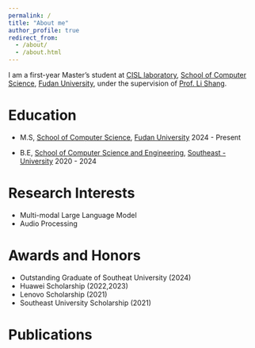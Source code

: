 ```yaml
---
permalink: /
title: "About me"
author_profile: true
redirect_from: 
  - /about/
  - /about.html
---
```


I am a first-year Master’s student at [CISL laboratory](https://cscw.fudan.edu.cn/), [School of Computer Science](https://cs.fudan.edu.cn/), [Fudan University](https://www.fudan.edu.cn/), under the supervision of [Prof. Li Shang](https://cscw.fudan.edu.cn/lishang/).

Education
======

 
- M.S, [School of Computer Science](https://cs.fudan.edu.cn/), [Fudan University](https://www.fudan.edu.cn/)
  2024 - Present 



- B.E, [School of Computer Science and Engineering](https://cse.seu.edu.cn/), [Southeast -University](https://www.seu.edu.cn/)
  2020 - 2024  



Research Interests
======
<ul>
<li>Multi-modal Large Language Model</li>
<li>Audio Processing</li>
</ul>


Awards and Honors
======

* Outstanding Graduate of Southeat University (2024)
* Huawei Scholarship (2022,2023) 
* Lenovo Scholarship (2021)
* Southeast University Scholarship (2021)

Publications
======


